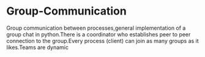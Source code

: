# Group-Communication
Group communication between processes,general implementation of a group chat in python.There is a coordinator who establishes peer to peer connection to the group.Every process (client) can join as many groups as it likes.Teams are dynamic
